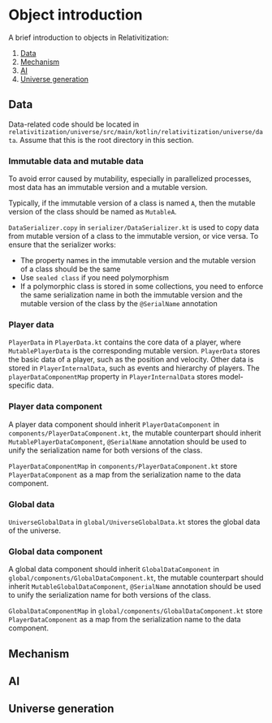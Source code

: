 # Object introduction

A brief introduction to objects in Relativitization:

1. [Data](#data)
2. [Mechanism](#mechanism)
3. [AI](#ai)
4. [Universe generation](#universe-generation)

## Data

Data-related code should be located in `relativitization/universe/src/main/kotlin/relativitization/universe/data`.
Assume that this is the root directory in this section.

### Immutable data and mutable data

To avoid error caused by mutability, especially in parallelized processes, most data has an immutable version and a
mutable version.

Typically, if the immutable version of a class is named `A`, then the mutable version of the class should be named as
`MutableA`.

`DataSerializer.copy` in `serializer/DataSerializer.kt` is used to copy data from mutable version of a class to the
immutable version, or vice versa. To ensure that the serializer works:

* The property names in the immutable version and the mutable version of a class should be the same
* Use `sealed class` if you need polymorphism
* If a polymorphic class is stored in some collections, you need to enforce the same serialization name in both the
  immutable version and the mutable version of the class by the `@SerialName` annotation

### Player data

`PlayerData` in `PlayerData.kt` contains the core data of a player, where `MutablePlayerData` is the corresponding
mutable version. `PlayerData` stores the basic data of a player, such as the position and velocity. Other data is stored
in `PlayerInternalData`, such as events and hierarchy of players. The
`playerDataComponentMap` property in `PlayerInternalData` stores model-specific data.

### Player data component

A player data component should inherit `PlayerDataComponent` in `components/PlayerDataComponent.kt`, the mutable
counterpart should inherit `MutablePlayerDataComponent`, `@SerialName` annotation should be used to unify the
serialization name for both versions of the class.

`PlayerDataComponentMap` in `components/PlayerDataComponent.kt` store `PlayerDataComponent` as a map from the
serialization name to the data component.

### Global data

`UniverseGlobalData` in `global/UniverseGlobalData.kt` stores the global data of the universe.

### Global data component

A global data component should inherit `GlobalDataComponent` in `global/components/GlobalDataComponent.kt`, the mutable
counterpart should inherit `MutableGlobalDataComponent`, `@SerialName` annotation should be used to unify the
serialization name for both versions of the class.

`GlobalDataComponentMap` in `global/components/GlobalDataComponent.kt` store `PlayerDataComponent` as a map from the
serialization name to the data component.

## Mechanism

## AI

## Universe generation